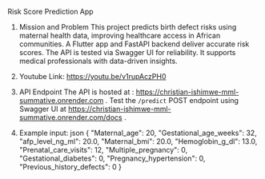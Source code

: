 Risk Score Prediction App

1. Mission and Problem
This project predicts birth defect risks using maternal health data, improving healthcare access in African communities. 
A Flutter app and FastAPI backend deliver accurate risk scores. The API is tested via Swagger UI for reliability. It supports medical professionals with data-driven insights.

2. Youtube Link: https://youtu.be/v1rupAczPH0
   
3. API Endpoint
The API is hosted at : https://christian-ishimwe-mml-summative.onrender.com  .
Test the `/predict` POST endpoint using Swagger UI at https://christian-ishimwe-mml-summative.onrender.com/docs  .

4. Example input: json
{
  "Maternal_age": 20,
  "Gestational_age_weeks": 32,
  "afp_level_ng_ml": 20.0,
  "Maternal_bmi": 20.0,
  "Hemoglobin_g_dl": 13.0,
  "Prenatal_care_visits": 12,
  "Multiple_pregnancy": 0,
  "Gestational_diabetes": 0,
  "Pregnancy_hypertension": 0,
  "Previous_history_defects": 0
}
